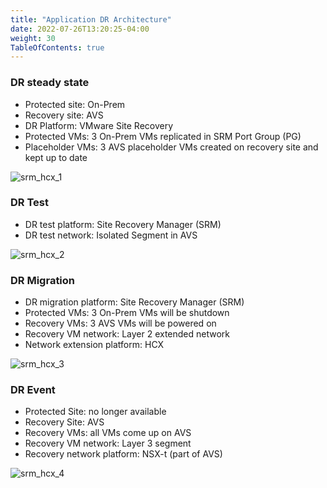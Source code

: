 ```yaml
---
title: "Application DR Architecture"
date: 2022-07-26T13:20:25-04:00
weight: 30
TableOfContents: true
---
```


### DR steady state
- Protected site: On-Prem
- Recovery site: AVS
- DR Platform: VMware Site Recovery
- Protected VMs: 3 On-Prem VMs replicated in SRM Port Group (PG)
- Placeholder VMs: 3 AVS placeholder VMs created on recovery site and kept up to date

![srm_hcx_1](http://drive.google.com/uc?export=view&id=1Um4t5JuVZD0kENd2ccPtOtNNQ167AQsD)


### DR Test 
- DR test platform: Site Recovery Manager (SRM)
- DR test network: Isolated Segment in AVS
 
![srm_hcx_2](http://drive.google.com/uc?export=view&id=1ZiRB-rjECiKYGv_Vxgjfs9qyw3zOUixi)

### DR Migration 
- DR migration platform: Site Recovery Manager (SRM)
- Protected VMs: 3 On-Prem VMs will be shutdown
- Recovery VMs: 3 AVS VMs will be powered on
- Recovery VM network: Layer 2 extended network
- Network extension platform: HCX

![srm_hcx_3](http://drive.google.com/uc?export=view&id=1Ww4Ywm98hOEvCLKy4ff05VgtU2MonFHI)

### DR Event 
- Protected Site: no longer available
- Recovery Site: AVS
- Recovery VMs: all VMs come up on AVS
- Recovery VM network: Layer 3 segment
- Recovery network platform: NSX-t (part of AVS)

![srm_hcx_4](http://drive.google.com/uc?export=view&id=1XEBQl9dfKSqsEIw8_oSP46V-1IbMWkQb)


